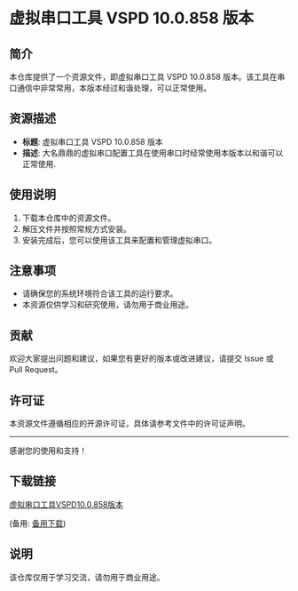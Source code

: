 # 虚拟串口工具 VSPD 10.0.858 版本

## 简介
本仓库提供了一个资源文件，即虚拟串口工具 VSPD 10.0.858 版本。该工具在串口通信中非常常用，本版本经过和谐处理，可以正常使用。

## 资源描述
- **标题**: 虚拟串口工具 VSPD 10.0.858 版本
- **描述**: 大名鼎鼎的虚拟串口配置工具在使用串口时经常使用本版本以和谐可以正常使用.

## 使用说明
1. 下载本仓库中的资源文件。
2. 解压文件并按照常规方式安装。
3. 安装完成后，您可以使用该工具来配置和管理虚拟串口。

## 注意事项
- 请确保您的系统环境符合该工具的运行要求。
- 本资源仅供学习和研究使用，请勿用于商业用途。

## 贡献
欢迎大家提出问题和建议，如果您有更好的版本或改进建议，请提交 Issue 或 Pull Request。

## 许可证
本资源文件遵循相应的开源许可证，具体请参考文件中的许可证声明。

---
感谢您的使用和支持！

## 下载链接
[虚拟串口工具VSPD10.0.858版本](https://pan.quark.cn/s/3404d2fa8d05) 

(备用: [备用下载](https://pan.baidu.com/s/1c_mrsBJ-4SqVCxSSGuxU6w?pwd=1234))

## 说明

该仓库仅用于学习交流，请勿用于商业用途。

